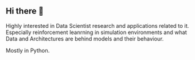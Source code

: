 ## Hi there 👋

Highly interested in Data Scientist research and applications related to it.
Especially reinforcement leanrning in simulation environments and what Data and Architectures are behind models and their behaviour.

Mostly in Python.
